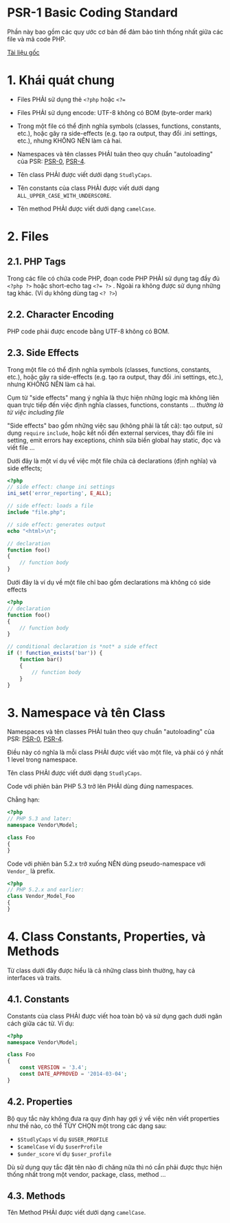 # PSR-1 Basic Coding Standard

Phần này bao gồm các quy ước cơ bản để đảm bảo tính thống nhất giữa các file và mã code PHP.

[Tài liệu gốc](http://www.php-fig.org/psr/psr-1/)

# 1. Khái quát chung

- Files PHẢI sử dụng thẻ `<?php` hoặc `<?=` 

- Files PHẢI sử dụng encode: UTF-8 không có BOM (byte-order mark)

- Trong một file có thể định nghĩa symbols (classes, functions, constants, etc.), hoặc gây ra side-effects (e.g. tạo ra output, thay đổi .ini settings, etc.), nhưng KHÔNG NÊN làm cả hai.

- Namespaces và tên classes PHẢI tuân theo quy chuẩn "autoloading" của PSR: [PSR-0](http://www.php-fig.org/psr/psr-0/), [PSR-4](http://www.php-fig.org/psr/psr-4/).

- Tên class PHẢI được viết dưới dạng `StudlyCaps`.

- Tên constants của class PHẢI được viết dưới dạng `ALL_UPPER_CASE_WITH_UNDERSCORE`.

- Tên method PHẢI được viết dưới dạng `camelCase`.


# 2. Files


## 2.1. PHP Tags

Trong các file có chứa code PHP, đoạn code PHP PHẢI sử dụng tag đầy đủ `<?php ?>` hoặc short-echo tag `<?= ?>` .
Ngoài ra không được sử dụng những tag khác. (Ví dụ không dùng tag `<? ?>`)

## 2.2. Character Encoding

PHP code phải được encode bằng UTF-8 không có BOM.

## 2.3. Side Effects

Trong một file có thể định nghĩa symbols (classes, functions, constants, etc.), hoặc gây ra side-effects (e.g. tạo ra output, thay đổi .ini settings, etc.), nhưng KHÔNG NÊN làm cả hai.

Cụm từ "side effects" mang ý nghĩa là thực hiện những logic mà không liên quan trực tiếp đến việc định nghĩa classes, functions, constants ... *thường là từ việc including file*

"Side effects" bao gồm những việc sau (không phải là tất cả): tạo output, sử dụng `require`  `include`, hoặc kết nối đến external services, thay đổi file ini setting, emit errors hay exceptions, chỉnh sửa biến global hay static, đọc và viết file ...

Dưới đây là một ví dụ về việc một file chứa cả declarations (định nghĩa) và side effects;

```php
<?php
// side effect: change ini settings
ini_set('error_reporting', E_ALL);

// side effect: loads a file
include "file.php";

// side effect: generates output
echo "<html>\n";

// declaration
function foo()
{
    // function body
}
```

Dưới đây là ví dụ về một file chỉ bao gồm declarations mà không có side effects

```php
<?php
// declaration
function foo()
{
    // function body
}

// conditional declaration is *not* a side effect
if (! function_exists('bar')) {
    function bar()
    {
        // function body
    }
}
```


# 3. Namespace và tên Class

Namespaces và tên classes PHẢI tuân theo quy chuẩn "autoloading" của PSR: [PSR-0](http://www.php-fig.org/psr/psr-0/), [PSR-4](http://www.php-fig.org/psr/psr-4/).

Điều này có nghĩa là mỗi class PHẢI được viết vào một file, và phải có ý nhất 1 level trong namespace.

Tên class PHẢI được viết dưới dạng `StudlyCaps`.

Code với phiên bản PHP 5.3 trở lên PHẢI dùng đúng namespaces.

Chẳng hạn:

```php
<?php
// PHP 5.3 and later:
namespace Vendor\Model;

class Foo
{
}
```

Code với phiên bản 5.2.x trở xuống NÊN dùng pseudo-namespace với `Vendor_` là prefix.

```php
<?php
// PHP 5.2.x and earlier:
class Vendor_Model_Foo
{
}
```

# 4. Class Constants, Properties, và Methods

Từ class dưới đây được hiểu là cả những class bình thường, hay cả interfaces và traits.

## 4.1. Constants

Constants của class PHẢI được viết hoa toàn bộ và sử dụng gạch dưới ngăn cách giữa các từ.
Ví dụ:

```php
<?php
namespace Vendor\Model;

class Foo
{
    const VERSION = '3.4';
    const DATE_APPROVED = '2014-03-04';
}
```

## 4.2. Properties

Bộ quy tắc này không đưa ra quy định hay gợi ý về việc nên viết properties như thế nào, có thể TÙY CHỌN một trong các dạng sau:

- `$StudlyCaps` ví dụ `$USER_PROFILE`
- `$camelCase` ví dụ `$userProfile`
- `$under_score` ví dụ `$user_profile`

Dù sử dụng quy tắc đặt tên nào đi chăng nữa thì nó cần phải được thực hiện thống nhất trong
một vendor, package, class, method ...

## 4.3. Methods

Tên Method PHẢI được viết dưới dạng `camelCase`.
